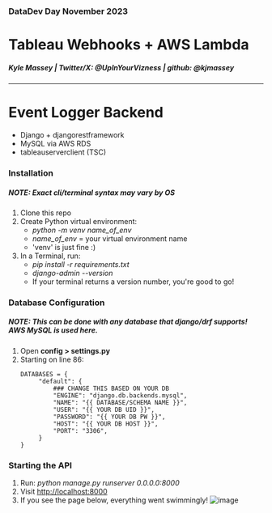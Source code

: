 ### DataDev Day November 2023
# Tableau Webhooks + AWS Lambda
##### Kyle Massey | *Twitter/X*: @UpInYourVizness | *github*: @kjmassey
---

# Event Logger Backend
- Django + djangorestframework
- MySQL via AWS RDS
- tableauserverclient (TSC)

### Installation
##### NOTE: Exact cli/terminal syntax may vary by OS
1. Clone this repo
2. Create Python virtual environment:
   - *python -m venv name_of_env*
   - *name_of_env* = your virtual environment name
   - 'venv' is just fine :)
3. In a Terminal, run:
   - *pip install -r requirements.txt*
   - *django-admin --version*
   - If your terminal returns a version number, you're good to go!

### Database Configuration
##### NOTE: This can be done with any database that django/drf supports! AWS MySQL is used here.
1. Open **config > settings.py**
2. Starting on line 86:
   ```
   DATABASES = {
        "default": {
            ### CHANGE THIS BASED ON YOUR DB
            "ENGINE": "django.db.backends.mysql",
            "NAME": "{{ DATABASE/SCHEMA NAME }}",
            "USER": "{{ YOUR DB UID }}",
            "PASSWORD": "{{ YOUR DB PW }}",
            "HOST": "{{ YOUR DB HOST }}",
            "PORT": "3306",
        }
   }
    ```

### Starting the API
1. Run: *python manage.py runserver 0.0.0.0:8000*
2. Visit [http://localhost:8000](http://localhost:8000)
3. If you see the page below, everything went swimmingly!
   ![image](./assets/django_root.png)